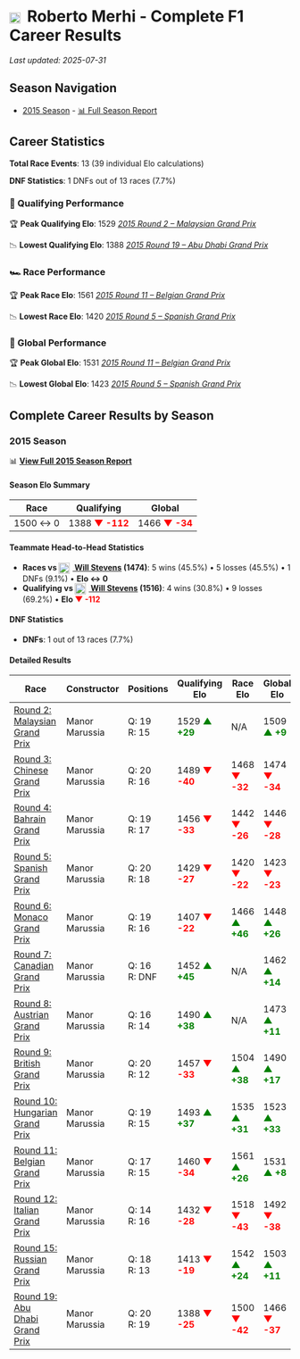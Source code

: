 # <img src="https://upload.wikimedia.org/wikipedia/commons/9/9a/Flag_of_Spain.svg" alt="Spain" width="20" height="auto" style="vertical-align: middle; margin-right: 5px;" onerror="this.outerHTML='🇪🇸'; this.style.marginRight='5px';"/> Roberto Merhi - Complete F1 Career Results

*Last updated: 2025-07-31*

## Season Navigation

- [2015 Season](#2015-season) - [📊 Full Season Report](../seasons/2015-season-report)

## Career Statistics

**Total Race Events**: 13 (39 individual Elo calculations)

**DNF Statistics**: 1 DNFs out of 13 races (7.7%)

### 🏁 Qualifying Performance

🏆 **Peak Qualifying Elo**: 1529
   *[2015 Round 2 – Malaysian Grand Prix](../seasons/2015-season-report#round-2-malaysian-grand-prix)*

📉 **Lowest Qualifying Elo**: 1388
   *[2015 Round 19 – Abu Dhabi Grand Prix](../seasons/2015-season-report#round-19-abu-dhabi-grand-prix)*

### 🏎️ Race Performance

🏆 **Peak Race Elo**: 1561
   *[2015 Round 11 – Belgian Grand Prix](../seasons/2015-season-report#round-11-belgian-grand-prix)*

📉 **Lowest Race Elo**: 1420
   *[2015 Round 5 – Spanish Grand Prix](../seasons/2015-season-report#round-5-spanish-grand-prix)*

### 🌟 Global Performance

🏆 **Peak Global Elo**: 1531
   *[2015 Round 11 – Belgian Grand Prix](../seasons/2015-season-report#round-11-belgian-grand-prix)*

📉 **Lowest Global Elo**: 1423
   *[2015 Round 5 – Spanish Grand Prix](../seasons/2015-season-report#round-5-spanish-grand-prix)*


## Complete Career Results by Season

### 2015 Season

📊 **[View Full 2015 Season Report](../seasons/2015-season-report)**

#### Season Elo Summary

| Race | Qualifying | Global |
|------|------------|--------|
| 1500 ↔ 0 | 1388 **<span style="color: red;">▼ -112</span>** | 1466 **<span style="color: red;">▼ -34</span>** |

#### Teammate Head-to-Head Statistics

- **Races vs [<img src="https://upload.wikimedia.org/wikipedia/commons/thumb/8/83/Flag_of_the_United_Kingdom_%283-5%29.svg/512px-Flag_of_the_United_Kingdom_%283-5%29.svg.png?20250726143817" alt="United Kingdom" width="20" height="auto" style="vertical-align: middle; margin-right: 5px;" onerror="this.outerHTML='🇬🇧'; this.style.marginRight='5px';"/> Will Stevens](will-stevens) (1474)**: 5 wins (45.5%) • 5 losses (45.5%) • 1 DNFs (9.1%) • **Elo ↔ 0**
- **Qualifying vs [<img src="https://upload.wikimedia.org/wikipedia/commons/thumb/8/83/Flag_of_the_United_Kingdom_%283-5%29.svg/512px-Flag_of_the_United_Kingdom_%283-5%29.svg.png?20250726143817" alt="United Kingdom" width="20" height="auto" style="vertical-align: middle; margin-right: 5px;" onerror="this.outerHTML='🇬🇧'; this.style.marginRight='5px';"/> Will Stevens](will-stevens) (1516)**: 4 wins (30.8%) • 9 losses (69.2%) • **Elo <span style="color: red;">▼ -112</span>**

#### DNF Statistics

- **DNFs**: 1 out of 13 races (7.7%)

#### Detailed Results

| Race | Constructor | Positions | Qualifying Elo | Race Elo | Global Elo | Teammate |
|------|-------------|-----------|----------------|----------|------------|----------|
| [Round 2: Malaysian Grand Prix](../seasons/2015-season-report#round-2-malaysian-grand-prix) | Manor Marussia | Q: 19<br/>R: 15 | 1529 **<span style="color: green;">▲ +29</span>** | N/A | 1509 **<span style="color: green;">▲ +9</span>** | [<img src="https://upload.wikimedia.org/wikipedia/commons/thumb/8/83/Flag_of_the_United_Kingdom_%283-5%29.svg/512px-Flag_of_the_United_Kingdom_%283-5%29.svg.png?20250726143817" alt="United Kingdom" width="20" height="auto" style="vertical-align: middle; margin-right: 5px;" onerror="this.outerHTML='🇬🇧'; this.style.marginRight='5px';"/> Will Stevens](will-stevens)<br/>Q: 999<br/>R: DNF |
| [Round 3: Chinese Grand Prix](../seasons/2015-season-report#round-3-chinese-grand-prix) | Manor Marussia | Q: 20<br/>R: 16 | 1489 **<span style="color: red;">▼ -40</span>** | 1468 **<span style="color: red;">▼ -32</span>** | 1474 **<span style="color: red;">▼ -34</span>** | [<img src="https://upload.wikimedia.org/wikipedia/commons/thumb/8/83/Flag_of_the_United_Kingdom_%283-5%29.svg/512px-Flag_of_the_United_Kingdom_%283-5%29.svg.png?20250726143817" alt="United Kingdom" width="20" height="auto" style="vertical-align: middle; margin-right: 5px;" onerror="this.outerHTML='🇬🇧'; this.style.marginRight='5px';"/> Will Stevens](will-stevens)<br/>Q: 19<br/>R: 15 |
| [Round 4: Bahrain Grand Prix](../seasons/2015-season-report#round-4-bahrain-grand-prix) | Manor Marussia | Q: 19<br/>R: 17 | 1456 **<span style="color: red;">▼ -33</span>** | 1442 **<span style="color: red;">▼ -26</span>** | 1446 **<span style="color: red;">▼ -28</span>** | [<img src="https://upload.wikimedia.org/wikipedia/commons/thumb/8/83/Flag_of_the_United_Kingdom_%283-5%29.svg/512px-Flag_of_the_United_Kingdom_%283-5%29.svg.png?20250726143817" alt="United Kingdom" width="20" height="auto" style="vertical-align: middle; margin-right: 5px;" onerror="this.outerHTML='🇬🇧'; this.style.marginRight='5px';"/> Will Stevens](will-stevens)<br/>Q: 18<br/>R: 16 |
| [Round 5: Spanish Grand Prix](../seasons/2015-season-report#round-5-spanish-grand-prix) | Manor Marussia | Q: 20<br/>R: 18 | 1429 **<span style="color: red;">▼ -27</span>** | 1420 **<span style="color: red;">▼ -22</span>** | 1423 **<span style="color: red;">▼ -23</span>** | [<img src="https://upload.wikimedia.org/wikipedia/commons/thumb/8/83/Flag_of_the_United_Kingdom_%283-5%29.svg/512px-Flag_of_the_United_Kingdom_%283-5%29.svg.png?20250726143817" alt="United Kingdom" width="20" height="auto" style="vertical-align: middle; margin-right: 5px;" onerror="this.outerHTML='🇬🇧'; this.style.marginRight='5px';"/> Will Stevens](will-stevens)<br/>Q: 19<br/>R: 17 |
| [Round 6: Monaco Grand Prix](../seasons/2015-season-report#round-6-monaco-grand-prix) | Manor Marussia | Q: 19<br/>R: 16 | 1407 **<span style="color: red;">▼ -22</span>** | 1466 **<span style="color: green;">▲ +46</span>** | 1448 **<span style="color: green;">▲ +26</span>** | [<img src="https://upload.wikimedia.org/wikipedia/commons/thumb/8/83/Flag_of_the_United_Kingdom_%283-5%29.svg/512px-Flag_of_the_United_Kingdom_%283-5%29.svg.png?20250726143817" alt="United Kingdom" width="20" height="auto" style="vertical-align: middle; margin-right: 5px;" onerror="this.outerHTML='🇬🇧'; this.style.marginRight='5px';"/> Will Stevens](will-stevens)<br/>Q: 18<br/>R: 17 |
| [Round 7: Canadian Grand Prix](../seasons/2015-season-report#round-7-canadian-grand-prix) | Manor Marussia | Q: 16<br/>R: DNF | 1452 **<span style="color: green;">▲ +45</span>** | N/A | 1462 **<span style="color: green;">▲ +14</span>** | [<img src="https://upload.wikimedia.org/wikipedia/commons/thumb/8/83/Flag_of_the_United_Kingdom_%283-5%29.svg/512px-Flag_of_the_United_Kingdom_%283-5%29.svg.png?20250726143817" alt="United Kingdom" width="20" height="auto" style="vertical-align: middle; margin-right: 5px;" onerror="this.outerHTML='🇬🇧'; this.style.marginRight='5px';"/> Will Stevens](will-stevens)<br/>Q: 17<br/>R: 17 |
| [Round 8: Austrian Grand Prix](../seasons/2015-season-report#round-8-austrian-grand-prix) | Manor Marussia | Q: 16<br/>R: 14 | 1490 **<span style="color: green;">▲ +38</span>** | N/A | 1473 **<span style="color: green;">▲ +11</span>** | [<img src="https://upload.wikimedia.org/wikipedia/commons/thumb/8/83/Flag_of_the_United_Kingdom_%283-5%29.svg/512px-Flag_of_the_United_Kingdom_%283-5%29.svg.png?20250726143817" alt="United Kingdom" width="20" height="auto" style="vertical-align: middle; margin-right: 5px;" onerror="this.outerHTML='🇬🇧'; this.style.marginRight='5px';"/> Will Stevens](will-stevens)<br/>Q: 17<br/>R: DNF |
| [Round 9: British Grand Prix](../seasons/2015-season-report#round-9-british-grand-prix) | Manor Marussia | Q: 20<br/>R: 12 | 1457 **<span style="color: red;">▼ -33</span>** | 1504 **<span style="color: green;">▲ +38</span>** | 1490 **<span style="color: green;">▲ +17</span>** | [<img src="https://upload.wikimedia.org/wikipedia/commons/thumb/8/83/Flag_of_the_United_Kingdom_%283-5%29.svg/512px-Flag_of_the_United_Kingdom_%283-5%29.svg.png?20250726143817" alt="United Kingdom" width="20" height="auto" style="vertical-align: middle; margin-right: 5px;" onerror="this.outerHTML='🇬🇧'; this.style.marginRight='5px';"/> Will Stevens](will-stevens)<br/>Q: 19<br/>R: 13 |
| [Round 10: Hungarian Grand Prix](../seasons/2015-season-report#round-10-hungarian-grand-prix) | Manor Marussia | Q: 19<br/>R: 15 | 1493 **<span style="color: green;">▲ +37</span>** | 1535 **<span style="color: green;">▲ +31</span>** | 1523 **<span style="color: green;">▲ +33</span>** | [<img src="https://upload.wikimedia.org/wikipedia/commons/thumb/8/83/Flag_of_the_United_Kingdom_%283-5%29.svg/512px-Flag_of_the_United_Kingdom_%283-5%29.svg.png?20250726143817" alt="United Kingdom" width="20" height="auto" style="vertical-align: middle; margin-right: 5px;" onerror="this.outerHTML='🇬🇧'; this.style.marginRight='5px';"/> Will Stevens](will-stevens)<br/>Q: 20<br/>R: 16 |
| [Round 11: Belgian Grand Prix](../seasons/2015-season-report#round-11-belgian-grand-prix) | Manor Marussia | Q: 17<br/>R: 15 | 1460 **<span style="color: red;">▼ -34</span>** | 1561 **<span style="color: green;">▲ +26</span>** | 1531 **<span style="color: green;">▲ +8</span>** | [<img src="https://upload.wikimedia.org/wikipedia/commons/thumb/8/83/Flag_of_the_United_Kingdom_%283-5%29.svg/512px-Flag_of_the_United_Kingdom_%283-5%29.svg.png?20250726143817" alt="United Kingdom" width="20" height="auto" style="vertical-align: middle; margin-right: 5px;" onerror="this.outerHTML='🇬🇧'; this.style.marginRight='5px';"/> Will Stevens](will-stevens)<br/>Q: 15<br/>R: 16 |
| [Round 12: Italian Grand Prix](../seasons/2015-season-report#round-12-italian-grand-prix) | Manor Marussia | Q: 14<br/>R: 16 | 1432 **<span style="color: red;">▼ -28</span>** | 1518 **<span style="color: red;">▼ -43</span>** | 1492 **<span style="color: red;">▼ -38</span>** | [<img src="https://upload.wikimedia.org/wikipedia/commons/thumb/8/83/Flag_of_the_United_Kingdom_%283-5%29.svg/512px-Flag_of_the_United_Kingdom_%283-5%29.svg.png?20250726143817" alt="United Kingdom" width="20" height="auto" style="vertical-align: middle; margin-right: 5px;" onerror="this.outerHTML='🇬🇧'; this.style.marginRight='5px';"/> Will Stevens](will-stevens)<br/>Q: 13<br/>R: 15 |
| [Round 15: Russian Grand Prix](../seasons/2015-season-report#round-15-russian-grand-prix) | Manor Marussia | Q: 18<br/>R: 13 | 1413 **<span style="color: red;">▼ -19</span>** | 1542 **<span style="color: green;">▲ +24</span>** | 1503 **<span style="color: green;">▲ +11</span>** | [<img src="https://upload.wikimedia.org/wikipedia/commons/thumb/8/83/Flag_of_the_United_Kingdom_%283-5%29.svg/512px-Flag_of_the_United_Kingdom_%283-5%29.svg.png?20250726143817" alt="United Kingdom" width="20" height="auto" style="vertical-align: middle; margin-right: 5px;" onerror="this.outerHTML='🇬🇧'; this.style.marginRight='5px';"/> Will Stevens](will-stevens)<br/>Q: 17<br/>R: 14 |
| [Round 19: Abu Dhabi Grand Prix](../seasons/2015-season-report#round-19-abu-dhabi-grand-prix) | Manor Marussia | Q: 20<br/>R: 19 | 1388 **<span style="color: red;">▼ -25</span>** | 1500 **<span style="color: red;">▼ -42</span>** | 1466 **<span style="color: red;">▼ -37</span>** | [<img src="https://upload.wikimedia.org/wikipedia/commons/thumb/8/83/Flag_of_the_United_Kingdom_%283-5%29.svg/512px-Flag_of_the_United_Kingdom_%283-5%29.svg.png?20250726143817" alt="United Kingdom" width="20" height="auto" style="vertical-align: middle; margin-right: 5px;" onerror="this.outerHTML='🇬🇧'; this.style.marginRight='5px';"/> Will Stevens](will-stevens)<br/>Q: 19<br/>R: 18 |

